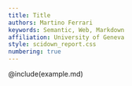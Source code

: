 ```yaml
---
title: Title
authors: Martino Ferrari
keywords: Semantic, Web, Markdown
affiliation: University of Geneva
style: scidown_report.css
numbering: true
---
```


@include(example.md)
